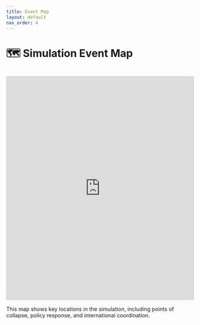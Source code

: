 ```yaml
---
title: Event Map
layout: default
nav_order: 4
---
```


# 🗺️ Simulation Event Map

<iframe
  src="https://www.google.com/maps/d/u/0/embed?mid=1prpWejYZ4m9gx-lhn2ANJeOlsbmjP-w&ehbc=2E312F"
  width="100%"
  height="600"
  style="border:1px solid #ccc; margin-top: 1rem"
  allowfullscreen=""
  loading="lazy">
</iframe>

<p style="margin-top: 1rem; font-size: 0.9rem;">
  This map shows key locations in the simulation, including points of collapse, policy response, and international coordination.
</p>
